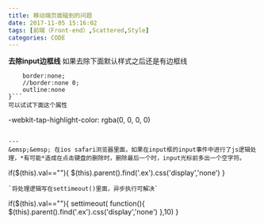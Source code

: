```yaml
---
title: 移动端页面碰到的问题
date: 2017-11-05 15:16:02
tags: [前端（Front-end）,Scattered,Style]
categories: CODE
---
```

**去除input边框线**
如果去除下面默认样式之后还是有边框线
```{
    border:none;
    //border:none 0;
    outline:none
}```
可以试试下面这个属性
``` 
-webkit-tap-highlight-color: rgba(0, 0, 0, 0) 
```

---
&emsp;&emsp; 在ios safari浏览器里面，如果在input框的input事件中进行了js逻辑处理，*有可能*造成在点击键盘的删除时，删除最后一个时，input光标前多出一个空字符。
```
if($(this).val==""){
    $(this).parent().find('.ex').css('display','none')
}
```
`将处理逻辑写在settimeout()里面，异步执行可解决`
```
if($(this).val==""){
    settimeout(
        function(){
            $(this).parent().find('.ex').css('display','none')
        },10)
}
```






